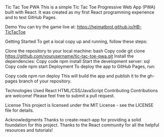 Tic Tac Toe PWA
This is a simple Tic Tac Toe Progressive Web App (PWA) built with React. It was created as my first React programming experience and to test GitHub Pages.

Demo
You can try the game live at: https://heimatbrot.github.io/HB-TicTacToe

Getting Started
To get a local copy up and running, follow these steps:

Clone the repository to your local machine:
bash
Copy code
git clone https://github.com/yourusername/tic-tac-toe-pwa.git
Install the dependencies:
Copy code
npm install
Start the development server:
sql
Copy code
npm start
Deployment
To deploy the app to GitHub Pages, run:

Copy code
npm run deploy
This will build the app and publish it to the gh-pages branch of your repository.

Technologies Used
React
HTML/CSS/JavaScript
Contributing
Contributions are welcome! Please feel free to submit a pull request.

License
This project is licensed under the MIT License - see the LICENSE file for details.

Acknowledgments
Thanks to create-react-app for providing a solid foundation for this project.
Thanks to the React community for all the helpful resources and tutorials!
